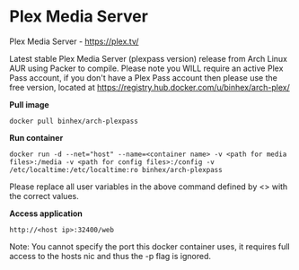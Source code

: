Plex Media Server
=================

Plex Media Server - https://plex.tv/

Latest stable Plex Media Server (plexpass version) release from Arch Linux AUR using Packer to compile. Please note you WILL require an active Plex Pass account, if you don't have a Plex Pass account then please use the free version, located at https://registry.hub.docker.com/u/binhex/arch-plex/

**Pull image**

```
docker pull binhex/arch-plexpass
```

**Run container**

```
docker run -d --net="host" --name=<container name> -v <path for media files>:/media -v <path for config files>:/config -v /etc/localtime:/etc/localtime:ro binhex/arch-plexpass
```

Please replace all user variables in the above command defined by <> with the correct values.

**Access application**

```
http://<host ip>:32400/web
```

Note: You cannot specify the port this docker container uses, it requires full access to the hosts nic and thus the -p flag is ignored.